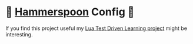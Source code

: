 # 🔨 [Hammerspoon](https://www.hammerspoon.org/) Config 🥄

If you find this project useful my [Lua Test Driven Learning project](https://github.com/Sangdol/lua-test-driven-learning) might be interesting.
